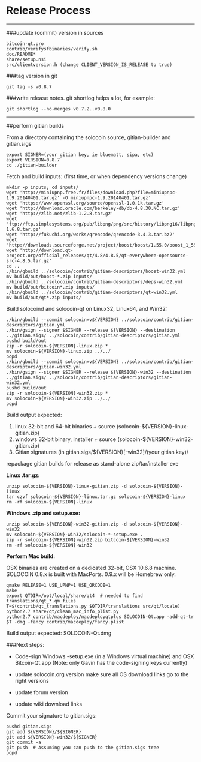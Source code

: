 Release Process
====================

* * *

###update (commit) version in sources


	bitcoin-qt.pro
	contrib/verifysfbinaries/verify.sh
	doc/README*
	share/setup.nsi
	src/clientversion.h (change CLIENT_VERSION_IS_RELEASE to true)

###tag version in git

	git tag -s v0.8.7

###write release notes. git shortlog helps a lot, for example:

	git shortlog --no-merges v0.7.2..v0.8.0

* * *

##perform gitian builds

 From a directory containing the solocoin source, gitian-builder and gitian.sigs
  
	export SIGNER=(your gitian key, ie bluematt, sipa, etc)
	export VERSION=0.8.7
	cd ./gitian-builder

 Fetch and build inputs: (first time, or when dependency versions change)

	mkdir -p inputs; cd inputs/
	wget 'http://miniupnp.free.fr/files/download.php?file=miniupnpc-1.9.20140401.tar.gz' -O miniupnpc-1.9.20140401.tar.gz'
	wget 'https://www.openssl.org/source/openssl-1.0.1k.tar.gz'
	wget 'http://download.oracle.com/berkeley-db/db-4.8.30.NC.tar.gz'
	wget 'http://zlib.net/zlib-1.2.8.tar.gz'
	wget 'ftp://ftp.simplesystems.org/pub/libpng/png/src/history/libpng16/libpng-1.6.8.tar.gz'
	wget 'http://fukuchi.org/works/qrencode/qrencode-3.4.3.tar.bz2'
	wget 'http://downloads.sourceforge.net/project/boost/boost/1.55.0/boost_1_55_0.tar.bz2'
	wget 'http://download.qt-project.org/official_releases/qt/4.8/4.8.5/qt-everywhere-opensource-src-4.8.5.tar.gz'
	cd ..
	./bin/gbuild ../solocoin/contrib/gitian-descriptors/boost-win32.yml
	mv build/out/boost-*.zip inputs/
	./bin/gbuild ../solocoin/contrib/gitian-descriptors/deps-win32.yml
	mv build/out/bitcoin*.zip inputs/
	./bin/gbuild ../solocoin/contrib/gitian-descriptors/qt-win32.yml
	mv build/out/qt*.zip inputs/

 Build solocoind and solocoin-qt on Linux32, Linux64, and Win32:
  
	./bin/gbuild --commit solocoin=v${VERSION} ../solocoin/contrib/gitian-descriptors/gitian.yml
	./bin/gsign --signer $SIGNER --release ${VERSION} --destination ../gitian.sigs/ ../solocoin/contrib/gitian-descriptors/gitian.yml
	pushd build/out
	zip -r solocoin-${VERSION}-linux.zip *
	mv solocoin-${VERSION}-linux.zip ../../
	popd
	./bin/gbuild --commit solocoin=v${VERSION} ../solocoin/contrib/gitian-descriptors/gitian-win32.yml
	./bin/gsign --signer $SIGNER --release ${VERSION}-win32 --destination ../gitian.sigs/ ../solocoin/contrib/gitian-descriptors/gitian-win32.yml
	pushd build/out
	zip -r solocoin-${VERSION}-win32.zip *
	mv solocoin-${VERSION}-win32.zip ../../
	popd

  Build output expected:

  1. linux 32-bit and 64-bit binaries + source (solocoin-${VERSION}-linux-gitian.zip)
  2. windows 32-bit binary, installer + source (solocoin-${VERSION}-win32-gitian.zip)
  3. Gitian signatures (in gitian.sigs/${VERSION}[-win32]/(your gitian key)/

repackage gitian builds for release as stand-alone zip/tar/installer exe

**Linux .tar.gz:**

	unzip solocoin-${VERSION}-linux-gitian.zip -d solocoin-${VERSION}-linux
	tar czvf solocoin-${VERSION}-linux.tar.gz solocoin-${VERSION}-linux
	rm -rf solocoin-${VERSION}-linux

**Windows .zip and setup.exe:**

	unzip solocoin-${VERSION}-win32-gitian.zip -d solocoin-${VERSION}-win32
	mv solocoin-${VERSION}-win32/solocoin-*-setup.exe .
	zip -r solocoin-${VERSION}-win32.zip bitcoin-${VERSION}-win32
	rm -rf solocoin-${VERSION}-win32

**Perform Mac build:**

  OSX binaries are created on a dedicated 32-bit, OSX 10.6.8 machine.
  SOLOCOIN 0.8.x is built with MacPorts.  0.9.x will be Homebrew only.

	qmake RELEASE=1 USE_UPNP=1 USE_QRCODE=1
	make
	export QTDIR=/opt/local/share/qt4  # needed to find translations/qt_*.qm files
	T=$(contrib/qt_translations.py $QTDIR/translations src/qt/locale)
	python2.7 share/qt/clean_mac_info_plist.py
	python2.7 contrib/macdeploy/macdeployqtplus SOLOCOIN-Qt.app -add-qt-tr $T -dmg -fancy contrib/macdeploy/fancy.plist

 Build output expected: SOLOCOIN-Qt.dmg

###Next steps:

* Code-sign Windows -setup.exe (in a Windows virtual machine) and
  OSX Bitcoin-Qt.app (Note: only Gavin has the code-signing keys currently)

* update solocoin.org version
  make sure all OS download links go to the right versions

* update forum version

* update wiki download links

Commit your signature to gitian.sigs:

	pushd gitian.sigs
	git add ${VERSION}/${SIGNER}
	git add ${VERSION}-win32/${SIGNER}
	git commit -a
	git push  # Assuming you can push to the gitian.sigs tree
	popd

